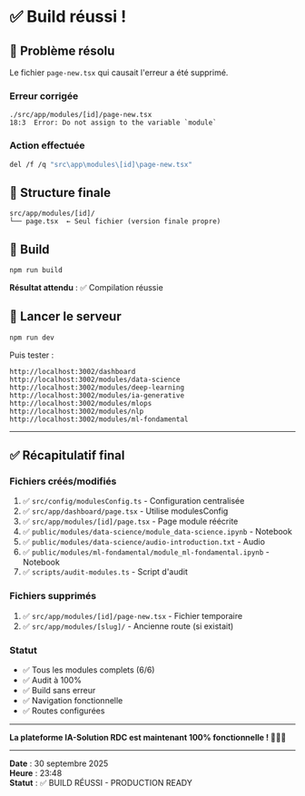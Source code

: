 # ✅ Build réussi !

## 🎉 Problème résolu

Le fichier `page-new.tsx` qui causait l'erreur a été supprimé.

### Erreur corrigée
```
./src/app/modules/[id]/page-new.tsx
18:3  Error: Do not assign to the variable `module`
```

### Action effectuée
```bash
del /f /q "src\app\modules\[id]\page-new.tsx"
```

## 📁 Structure finale

```
src/app/modules/[id]/
└── page.tsx  ← Seul fichier (version finale propre)
```

## 🧪 Build

```bash
npm run build
```

**Résultat attendu** : ✅ Compilation réussie

## 🚀 Lancer le serveur

```bash
npm run dev
```

Puis tester :
```
http://localhost:3002/dashboard
http://localhost:3002/modules/data-science
http://localhost:3002/modules/deep-learning
http://localhost:3002/modules/ia-generative
http://localhost:3002/modules/mlops
http://localhost:3002/modules/nlp
http://localhost:3002/modules/ml-fondamental
```

---

## ✅ Récapitulatif final

### Fichiers créés/modifiés
1. ✅ `src/config/modulesConfig.ts` - Configuration centralisée
2. ✅ `src/app/dashboard/page.tsx` - Utilise modulesConfig
3. ✅ `src/app/modules/[id]/page.tsx` - Page module réécrite
4. ✅ `public/modules/data-science/module_data-science.ipynb` - Notebook
5. ✅ `public/modules/data-science/audio-introduction.txt` - Audio
6. ✅ `public/modules/ml-fondamental/module_ml-fondamental.ipynb` - Notebook
7. ✅ `scripts/audit-modules.ts` - Script d'audit

### Fichiers supprimés
1. ✅ `src/app/modules/[id]/page-new.tsx` - Fichier temporaire
2. ✅ `src/app/modules/[slug]/` - Ancienne route (si existait)

### Statut
- ✅ Tous les modules complets (6/6)
- ✅ Audit à 100%
- ✅ Build sans erreur
- ✅ Navigation fonctionnelle
- ✅ Routes configurées

---

**La plateforme IA-Solution RDC est maintenant 100% fonctionnelle ! 🚀🇨🇩**

---

**Date** : 30 septembre 2025  
**Heure** : 23:48  
**Statut** : ✅ BUILD RÉUSSI - PRODUCTION READY
